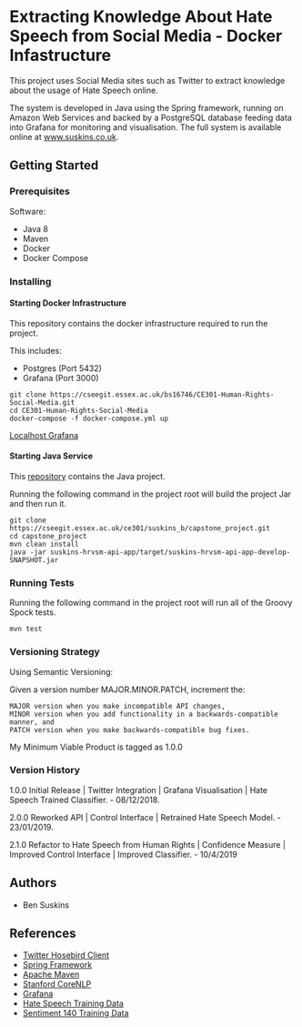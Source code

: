 # Extracting Knowledge About Hate Speech from Social Media - Docker Infastructure
This project uses Social Media sites such as Twitter to extract knowledge about the usage of Hate Speech online.

The system is developed in Java using the Spring framework, running on Amazon Web Services and backed by a PostgreSQL database feeding data into Grafana for monitoring and visualisation. The full system is available online at www.suskins.co.uk.

## Getting Started 

### Prerequisites
Software:
* Java 8
* Maven
* Docker
* Docker Compose

### Installing

#### Starting Docker Infrastructure

This repository contains the docker infrastructure required to run the project.

This includes:
* Postgres (Port 5432)
* Grafana (Port 3000)

```
git clone https://cseegit.essex.ac.uk/bs16746/CE301-Human-Rights-Social-Media.git
cd CE301-Human-Rights-Social-Media
docker-compose -f docker-compose.yml up
```

[Localhost Grafana](http://localhost:3000/)

#### Starting Java Service
This [repository](https://cseegit.essex.ac.uk/ce301/suskins_b/capstone_project) contains the Java project.

Running the following command in the project root will build the project Jar and then run it.

```
git clone https://cseegit.essex.ac.uk/ce301/suskins_b/capstone_project.git
cd capstone_project
mvn clean install
java -jar suskins-hrvsm-api-app/target/suskins-hrvsm-api-app-develop-SNAPSHOT.jar
```

### Running Tests
Running the following command in the project root will run all of the Groovy Spock tests.

```
mvn test
```

### Versioning Strategy
Using Semantic Versioning:

Given a version number MAJOR.MINOR.PATCH, increment the:

    MAJOR version when you make incompatible API changes,
    MINOR version when you add functionality in a backwards-compatible manner, and
    PATCH version when you make backwards-compatible bug fixes.

My Minimum Viable Product is tagged as 1.0.0

### Version History
1.0.0 Initial Release | Twitter Integration | Grafana Visualisation | Hate Speech Trained Classifier. - 08/12/2018.

2.0.0 Reworked API | Control Interface | Retrained Hate Speech Model. - 23/01/2019.

2.1.0 Refactor to Hate Speech from Human Rights | Confidence Measure | Improved Control Interface | Improved Classifier. - 10/4/2019

## Authors
* Ben Suskins 

## References
* [Twitter Hosebird Client](https://github.com/twitter/hbc)
* [Spring Framework](https://spring.io/)
* [Apache Maven](https://maven.apache.org/)
* [Stanford CoreNLP](https://stanfordnlp.github.io/CoreNLP/)
* [Grafana](https://grafana.com/)
* [Hate Speech Training Data](https://github.com/t-davidson/hate-speech-and-offensive-language)
* [Sentiment 140 Training Data](http://help.sentiment140.com/for-students/)